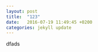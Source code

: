 ```yaml
---
layout: post
title:  "123"
date:   2016-07-19 11:49:45 +0200
categories: jekyll update
---
```

dfads
